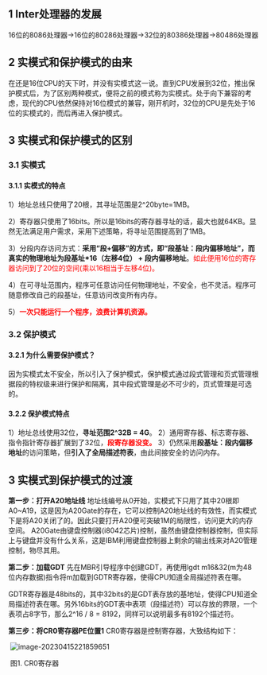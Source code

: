 ## 1 Inter处理器的发展

16位的8086处理器->16位的80286处理器->32位的80386处理器->80486处理器

## 2 实模式和保护模式的由来

​		在还是16位CPU的天下时，并没有实模式这一说。直到CPU发展到32位，推出保护模式后，为了区别两种模式，便将之前的模式称为实模式。处于向下兼容的考虑，现代的CPU依然保持对16位模式的兼容，刚开机时，32位的CPU是先处于16位的实模式的，而后再进入保护模式。

##  3 实模式和保护模式的区别

### 3.1 实模式

#### 3.1.1 实模式的特点

1）地址总线只使用了20根，其寻址范围是2^20byte=1MB。

2）寄存器只使用了16bits。所以是16bits的寄存器寻址的话，最大也就64KB。显然无法满足用户需求，采用下述策略，将寻址范围提高到了1MB。

3）分段内存访问方式：**采用“段+偏移”的方式，即“段基址：段内偏移地址”，而真实的物理地址为段基址\*16（左移4位） + 段内偏移地址**。<font color=red>如此便用16位的寄存器访问到了20位的空间(乘以16相当于左移4位)。</font>

4）在可寻址范围内，程序可任意访问任何物理地址，不安全，也不灵活。程序可随意修改自己的段基址，任意访问改变所有内存。

5）<font color=red>**一次只能运行一个程序，浪费计算机资源。**</font>

### 3.2 保护模式

#### 3.2.1 为什么需要保护模式？

因为实模式太不安全，所以引入了保护模式，保护模式通过段式管理和页式管理根据段的特权级来进行保护和隔离，其中段式管理是必不可少的，页式管理是可选的。

#### 3.2.2 保护模式特点

1）地址总线使用32位，**寻址范围2^32B = 4G**。
2）通用寄存器、标志寄存器、指令指针寄存器扩展到了32位，<font color=red>**段寄存器没变。**</font>
3）仍然采用**段基址：段内偏移地址**的访问策略，但**引入了全局描述符表**，由此间接安全的访问内存。

## 3 实模式到保护模式的过渡

**第一步：打开A20地址线**
		地址线编号从0开始，实模式下只用了其中20根即A0~A19，这是因为A20Gate的存在，它可以控制A20地址线的有效性，而实模式下是将A20关闭了的。因此只要打开A20便可突破1M的局限性，访问更大的内存空间。
A20Gate由键盘控制器(i8042芯片)控制，虽然由键盘控制器控制，但实际上与键盘并没有什么关系，这是IBM利用键盘控制器上剩余的输出线来对A20管理控制，物尽其用。

**第二步：加载GDT**
		先在MBR引导程序中创建GDT，再使用lgdt m16&32(m为48位内存数据)指令将m加载到GDTR寄存器，使得CPU知道全局描述符表在哪。

​		GDTR寄存器是48bits的，其中32bits的是GDT表存放的基地址，使得CPU知道全局描述符表在哪。另外16bits的GDT表中表项（段描述符）可以存放的界限，一个表项占8字节，那么2^16 / 8 = 8192，同样可以说明最多有8192个描述符。

**第三步：将CR0寄存器PE位置1**
CR0寄存器是控制寄存器，大致结构如下：

​								![image-20230415221859651](C:\Users\威威\AppData\Roaming\Typora\typora-user-images\image-20230415221859651.png)			

​																												图1. CR0寄存器

